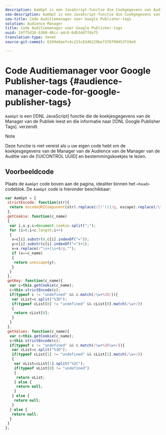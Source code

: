 ```yaml
---
description: AamGpt is een JavaScript-functie die Cookgegevens van Audience Manager leest en die informatie naar Google Publisher-tags verzendt.
seo-description: AamGpt is een JavaScript-functie die Cookgegevens van Audience Manager leest en die informatie naar Google Publisher-tags verzendt.
seo-title: Code Auditiemanager voor Google Publisher-tags
solution: Audience Manager
title: Code Auditiemanager voor Google Publisher-tags
uuid: 24ff5d16-b360-46cc-a4c6-6db34d7fda75
translation-type: tm+mt
source-git-commit: 6169e8aefc4c215c83d6229be7378f90453f19e9

---
```



# Code Auditiemanager voor Google Publisher-tags {#audience-manager-code-for-google-publisher-tags}

`AamGpt` is een [!DNL JavaScript] functie die de koekjesgegevens van de Manager van de Publiek leest en die informatie naar [!DNL Google Publisher Tags]. verzendt.

>[!NOTE]
>
>Deze functie is niet vereist als u uw eigen code hebt om de koekjesgegevens van de Manager van de Audience van de Manager van de Auditie van de [!UICONTROL UUID] en bestemmingskoekjes te lezen.

## Voorbeeldcode

Plaats de `AamGpt` code boven aan de pagina, idealiter binnen het `<head>` codeblok. De `AamGpt` code is hieronder beschikbaar:

```js
var AamGpt = {  
 strictEncode: function(str){ 
  return encodeURIComponent(str).replace(/[!'()]/g, escape).replace(/\*/g, "%2A"); 
 }, 
 getCookie: function(c_name) 
 { 
  var i,x,y,c=document.cookie.split(";"); 
  for (i=0;i<c.length;i++) 
  { 
   x=c[i].substr(0,c[i].indexOf("=")); 
   y=c[i].substr(c[i].indexOf("=")+1); 
   x=x.replace(/^\s+|\s+$/g,""); 
   if (x==c_name) 
   { 
    return unescape(y); 
   } 
  } 
 }, 
 getKey: function(c_name){ 
  var c=this.getCookie(c_name); 
  c=this.strictEncode(c); 
  if(typeof c != "undefined" && c.match(/\w+%3D/)){ 
   var cList=c.split("%3D"); 
   if(typeof cList[0] != "undefined" && cList[0].match(/\w+/)) 
   { 
    return cList[0]; 
   } 
  }  
 }, 
 getValues: function(c_name){ 
  var c=this.getCookie(c_name); 
  c=this.strictEncode(c); 
  if(typeof c != "undefined" && c.match(/\w+%3D\w+/)){ 
   var cList=c.split("%3D"); 
   if(typeof cList[1] != "undefined" && cList[1].match(/\w+/)) 
   { 
    var vList=cList[1].split("%2C"); 
    if(typeof vList[0] != "undefined") 
    { 
     return vList; 
    } else { 
     return null; 
    }    
   } else { 
    return null; 
   } 
  } else { 
   return null; 
  } 
 } 
};
```
